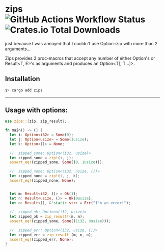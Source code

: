 # zips ![GitHub Actions Workflow Status](https://img.shields.io/github/actions/workflow/status/cartercanedy/zips/rust.yml?style=for-the-badge&label=tests) ![Crates.io Total Downloads](https://img.shields.io/crates/d/zips?style=for-the-badge&label=downloads)
just because I was annoyed that I couldn't use Option::zip with more than 2 arguments...

Zips provides 2 proc-macros that accept any number of either Option<T>'s or Result<T, E>'s as arguments and produces an Option<T\[, T...\]>.

## Installation
```sh
$> cargo add zips
```
---

## Usage with options:
```rust
use zips::{zip, zip_result};

fn main() -> () {
  let i: Option<i32> = Some(0);
  let j: Option<usize> = Some(1usize);
  let k: Option<()> = None;
 
  //  zipped_some: Option<(i32, usize)>
  let zipped_some = zip!(i, j);
  assert_eq!(zipped_some, Some((0, 1usize)));
 
  //  zipped_none: Option<(i32, usize, ())>
  let zipped_none = zip!(i, j, k);
  assert_eq!(zipped_none, None);


  let m: Result<i32, ()> = Ok(1);
  let n: Result<usize, ()> = Ok(0usize);
  let o: Result<(), &'static str> = Err("I'm an error!");
 
  //  zipped_ok: Option<(i32, usize)>
  let zipped_ok = zip_result!(m, n);
  assert_eq!(zipped_some, Some((1i32, 0usize)));
 
  //  zipped_err: Option<(i32, usize, ())>
  let zipped_err = zip_result!(m, n, o);
  assert_eq!(zipped_err, None);
}
```
